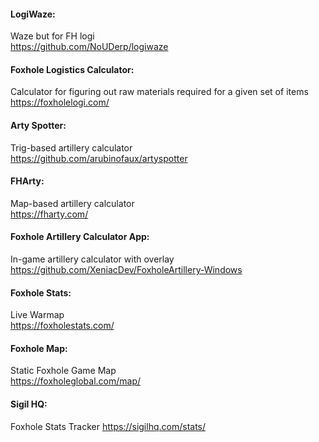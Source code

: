 #### LogiWaze:  
Waze but for FH logi  
https://github.com/NoUDerp/logiwaze

#### Foxhole Logistics Calculator:  
Calculator for figuring out raw materials required for a given set of items  
https://foxholelogi.com/

#### Arty Spotter:  
Trig-based artillery calculator  
https://github.com/arubinofaux/artyspotter

#### FHArty:  
Map-based artillery calculator  
https://fharty.com/

#### Foxhole Artillery Calculator App:  
In-game artillery calculator with overlay  
https://github.com/XeniacDev/FoxholeArtillery-Windows

#### Foxhole Stats:  
Live Warmap  
https://foxholestats.com/

#### Foxhole Map:  
Static Foxhole Game Map  
https://foxholeglobal.com/map/

#### Sigil HQ:
Foxhole Stats Tracker
https://sigilhq.com/stats/
